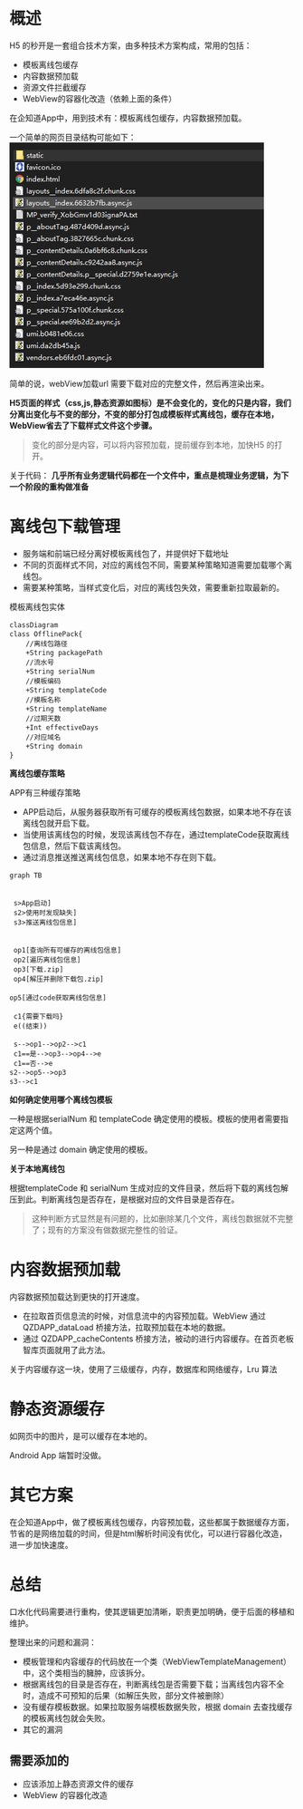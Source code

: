 


# 概述

H5 的秒开是一套组合技术方案，由多种技术方案构成，常用的包括：

- 模板离线包缓存
- 内容数据预加载
- 资源文件拦截缓存
- WebView的容器化改造（依赖上面的条件）

在企知道App中，用到技术有：模板离线包缓存，内容数据预加载。




  一个简单的网页目录结构可能如下：
  ![image](./img/2-1.png)


简单的说，webView加载url 需要下载对应的完整文件，然后再渲染出来。

**H5页面的样式（css,js,静态资源如图标）是不会变化的，变化的只是内容，我们分离出变化与不变的部分，不变的部分打包成模板样式离线包，缓存在本地，WebView省去了下载样式文件这个步骤。**
   

> 变化的部分是内容，可以将内容预加载，提前缓存到本地，加快H5 的打开。




关于代码：
**几乎所有业务逻辑代码都在一个文件中，重点是梳理业务逻辑，为下一个阶段的重构做准备**

# 离线包下载管理

- 服务端和前端已经分离好模板离线包了，并提供好下载地址
- 不同的页面样式不同，对应的离线包不同，需要某种策略知道需要加载哪个离线包。
- 需要某种策略，当样式变化后，对应的离线包失效，需要重新拉取最新的。


模板离线包实体
```mermaid
classDiagram
class OfflinePack{
    //离线包路径
    +String packagePath 
    //流水号
    +String serialNum
    //模板编码
    +String templateCode
    //模板名称
    +String templateName
    //过期天数
    +Int effectiveDays
    //对应域名
    +String domain
}

```

**离线包缓存策略**

APP有三种缓存策略

-  APP启动后，从服务器获取所有可缓存的模板离线包数据，如果本地不存在该离线包就开启下载。
-  当使用该离线包的时候，发现该离线包不存在，通过templateCode获取离线包信息，然后下载该离线包。
-  通过消息推送推送离线包信息，如果本地不存在则下载。


```mermaid
graph TB


 s>App启动]
 s2>使用时发现缺失]
 s3>推送离线包信息]

    
 op1[查询所有可缓存的离线包信息]
 op2[遍历离线包信息]
 op3[下载.zip]
 op4[解压并删除下载包.zip]

op5[通过code获取离线包信息]

 c1{需要下载吗}   
 e((结束))

 s-->op1-->op2-->c1
 c1==是-->op3-->op4-->e
 c1==否-->e
s2-->op5-->op3
s3-->c1

```




**如何确定使用哪个离线包模板**

一种是根据serialNum 和 templateCode 确定使用的模板。模板的使用者需要指定这两个值。

另一种是通过 domain 确定使用的模板。



**关于本地离线包**

根据templateCode 和 serialNum 生成对应的文件目录，然后将下载的离线包解压到此。判断离线包是否存在，是根据对应的文件目录是否存在。
> 这种判断方式显然是有问题的，比如删除某几个文件，离线包数据就不完整了；现有的方案没有做数据完整性的验证。



# 内容数据预加载


内容数据预加载达到更快的打开速度。

- 在拉取首页信息流的时候，对信息流中的内容预加载。WebView 通过 QZDAPP_dataLoad 桥接方法，拉取预加载在本地的数据。
- 通过 QZDAPP_cacheContents 桥接方法，被动的进行内容缓存。在首页老板智库页面就用了此方法。

关于内容缓存这一块，使用了三级缓存，内存，数据库和网络缓存，Lru 算法


# 静态资源缓存

如网页中的图片，是可以缓存在本地的。

Android App 端暂时没做。

# 其它方案

  在企知道App中，做了模板离线包缓存，内容预加载，这些都属于数据缓存方面，节省的是网络加载的时间，但是html解析时间没有优化，可以进行容器化改造，进一步加快速度。


# 总结

 口水化代码需要进行重构，使其逻辑更加清晰，职责更加明确，便于后面的移植和维护。

整理出来的问题和漏洞：

 - 模板管理和内容缓存的代码放在一个类（WebViewTemplateManagement）中，这个类相当的臃肿，应该拆分。
 - 根据离线包的目录是否存在，判断离线包是否需要下载；当离线包内容不全时，造成不可预知的后果（如解压失败，部分文件被删除）
 - 没有缓存模板数据。如果拉取服务端模板数据失败，根据 domain 去查找缓存的模板离线包就会失败。
 - 其它的漏洞
  
  

## 需要添加的
- 应该添加上静态资源文件的缓存
- WebView 的容器化改造








